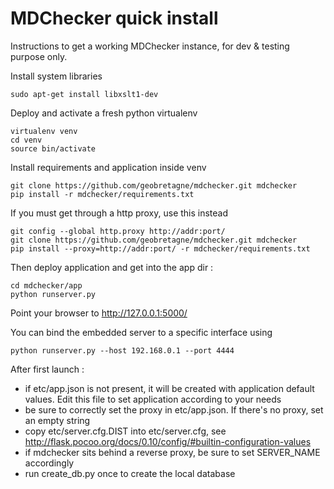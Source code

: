 MDChecker quick install
===============

Instructions to get a working MDChecker instance, for dev & testing purpose only.

Install system libraries

```
sudo apt-get install libxslt1-dev
```

Deploy and activate a fresh python virtualenv

```
virtualenv venv
cd venv
source bin/activate
```

Install requirements and application inside venv

```
git clone https://github.com/geobretagne/mdchecker.git mdchecker
pip install -r mdchecker/requirements.txt
```

If you must get through a http proxy, use this instead

```
git config --global http.proxy http://addr:port/ 
git clone https://github.com/geobretagne/mdchecker.git mdchecker
pip install --proxy=http://addr:port/ -r mdchecker/requirements.txt
```

Then deploy application and get into the app dir :

```
cd mdchecker/app
python runserver.py
```

Point your browser to http://127.0.0.1:5000/

You can bind the embedded server to a specific interface using

```
python runserver.py --host 192.168.0.1 --port 4444
```

After first launch :

* if etc/app.json is not present, it will be created with application default values. Edit this file to set application according to your needs
* be sure to correctly set the proxy  in etc/app.json. If there's no proxy, set an empty string
* copy etc/server.cfg.DIST into etc/server.cfg, see http://flask.pocoo.org/docs/0.10/config/#builtin-configuration-values
* if mdchecker sits behind a reverse proxy, be sure to set SERVER_NAME accordingly
* run create_db.py once to create the local database
